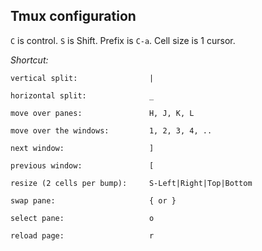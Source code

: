 ## Tmux configuration

`C` is control. `S` is Shift. Prefix is `C-a`. Cell size is 1 cursor.

*Shortcut:*

```
vertical split:                |

horizontal split:              _

move over panes:               H, J, K, L

move over the windows:         1, 2, 3, 4, ..

next window:                   ]

previous window:               [

resize (2 cells per bump):     S-Left|Right|Top|Bottom 

swap pane:                     { or }

select pane:                   o

reload page:                   r

```


